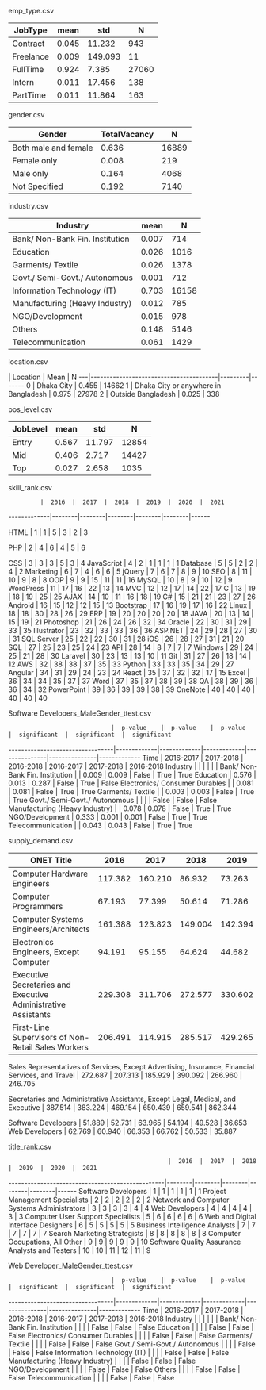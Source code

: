 emp_type.csv

JobType    |  mean   |  std      |  N
-----------|---------|-----------|-------
Contract   |  0.045  |  11.232   |  943
Freelance  |  0.009  |  149.093  |  11
FullTime   |  0.924  |  7.385    |  27060
Intern     |  0.011  |  17.456   |  138
PartTime   |  0.011  |  11.864   |  163

gender.csv

Gender                |  TotalVacancy  |  N
----------------------|----------------|-------
Both male and female  |  0.636         |  16889
Female only           |  0.008         |  219
Male only             |  0.164         |  4068
Not Specified         |  0.192         |  7140

industry.csv

Industry                         |  mean   |  N
---------------------------------|---------|-------
Bank/ Non-Bank Fin. Institution  |  0.007  |  714
Education                        |  0.026  |  1016
Garments/ Textile                |  0.026  |  1378
Govt./ Semi-Govt./ Autonomous    |  0.001  |  712
Information Technology (IT)      |  0.703  |  16158
Manufacturing (Heavy Industry)   |  0.012  |  785
NGO/Development                  |  0.015  |  978
Others                           |  0.148  |  5146
Telecommunication                |  0.061  |  1429

location.csv

   |  Location                              |  Mean   |  N
---|----------------------------------------|---------|-------
0  |  Dhaka City                            |  0.455  |  14662
1  |  Dhaka City or anywhere in Bangladesh  |  0.975  |  27978
2  |  Outside Bangladesh                    |  0.025  |  338

pos_level.csv

JobLevel  |  mean   |  std     |  N
----------|---------|----------|-------
Entry     |  0.567  |  11.797  |  12854
Mid       |  0.406  |  2.717   |  14427
Top       |  0.027  |  2.658   |  1035

skill_rank.csv

             |  2016  |  2017  |  2018  |  2019  |  2020  |  2021
-------------|--------|--------|--------|--------|--------|------

HTML         |  1     |  1     |  5     |  3     |  2     |  3

PHP          |  2     |  4     |  6     |  4     |  5     |  6

CSS          |  3     |  3     |  3     |  5     |  3     |  4
JavaScript   |  4     |  2     |  1     |  1     |  1     |  1
Database     |  5     |  5     |  2     |  2     |  4     |  2
Marketing    |  6     |  7     |  4     |  6     |  6     |  5
jQuery       |  7     |  6     |  7     |  8     |  9     |  10
SEO          |  8     |  11    |  10    |  9     |  8     |  8
OOP          |  9     |  9     |  15    |  11    |  11    |  16
MySQL        |  10    |  8     |  9     |  10    |  12    |  9
WordPress    |  11    |  17    |  16    |  22    |  13    |  14
MVC          |  12    |  12    |  17    |  14    |  22    |  17
C            |  13    |  19    |  18    |  19    |  25    |  25
AJAX         |  14    |  10    |  11    |  16    |  18    |  19
C#           |  15    |  21    |  21    |  23    |  27    |  26
Android      |  16    |  15    |  12    |  12    |  15    |  13
Bootstrap    |  17    |  16    |  19    |  17    |  16    |  22
Linux        |  18    |  18    |  30    |  28    |  26    |  29
ERP          |  19    |  20    |  20    |  20    |  20    |  18
JAVA         |  20    |  13    |  14    |  15    |  19    |  21
Photoshop    |  21    |  26    |  24    |  26    |  32    |  34
Oracle       |  22    |  30    |  31    |  29    |  33    |  35
Illustrator  |  23    |  32    |  33    |  33    |  36    |  36
ASP.NET      |  24    |  29    |  28    |  27    |  30    |  31
SQL Server   |  25    |  22    |  22    |  30    |  31    |  28
iOS          |  26    |  28    |  27    |  31    |  21    |  20
SQL          |  27    |  25    |  23    |  25    |  24    |  23
API          |  28    |  14    |  8     |  7     |  7     |  7
Windows      |  29    |  24    |  25    |  21    |  28    |  30
Laravel      |  30    |  23    |  13    |  13    |  10    |  11
Git          |  31    |  27    |  26    |  18    |  14    |  12
AWS          |  32    |  38    |  38    |  37    |  35    |  33
Python       |  33    |  33    |  35    |  34    |  29    |  27
Angular      |  34    |  31    |  29    |  24    |  23    |  24
React        |  35    |  37    |  32    |  32    |  17    |  15
Excel        |  36    |  34    |  34    |  35    |  37    |  37
Word         |  37    |  35    |  37    |  38    |  39    |  38
QA           |  38    |  39    |  36    |  36    |  34    |  32
PowerPoint   |  39    |  36    |  39    |  39    |  38    |  39
OneNote      |  40    |  40    |  40    |  40    |  40    |  40

Software Developers_MaleGender_ttest.csv

                                 |  p-value    |  p-value    |  p-value    |  significant  |  significant  |  significant
---------------------------------|-------------|-------------|-------------|---------------|---------------|-------------
Time                             |  2016-2017  |  2017-2018  |  2016-2018  |  2016-2017    |  2017-2018    |  2016-2018
Industry                         |             |             |             |               |               |
Bank/ Non-Bank Fin. Institution  |             |  0.009      |  0.009      |  False        |  True         |  True
Education                        |  0.576      |  0.013      |  0.287      |  False        |  True         |  False
Electronics/ Consumer Durables   |             |  0.081      |  0.081      |  False        |  True         |  True
Garments/ Textile                |             |  0.003      |  0.003      |  False        |  True         |  True
Govt./ Semi-Govt./ Autonomous    |             |             |             |  False        |  False        |  False
Manufacturing (Heavy Industry)   |             |  0.078      |  0.078      |  False        |  True         |  True
NGO/Development                  |  0.333      |  0.001      |  0.001      |  False        |  True         |  True
Telecommunication                |             |  0.043      |  0.043      |  False        |  True         |  True

supply_demand.csv

ONET Title                                                      |  2016     |  2017     |  2018     |  2019     |  2020     |  2021
----------------------------------------------------------------|-----------|-----------|-----------|-----------|-----------|---------
Computer Hardware Engineers                                     |  117.382  |  160.210  |  86.932   |  73.263   |  89.041   |  78.270
Computer Programmers                                            |  67.193   |  77.399   |  50.614   |  71.286   |  57.335   |  48.834
Computer Systems Engineers/Architects                           |  161.388  |  123.823  |  149.004  |  142.394  |  95.934   |  101.005
Electronics Engineers, Except Computer                          |  94.191   |  95.155   |  64.624   |  44.682   |  47.447   |  26.041
Executive Secretaries and Executive Administrative Assistants   |  229.308  |  311.706  |  272.577  |  330.602  |  410.186  |  168.369
First-Line Supervisors of Non-Retail Sales Workers              |  206.491  |  114.915  |  285.517  |  429.265  |  199.789  |  404.808

Sales Representatives of Services, 
Except Advertising, Insurance, Financial Services, and Travel   |  272.687  |  207.313  |  185.929  |  390.092  |  266.960  |  246.705

Secretaries and Administrative Assistants, 
Except Legal, Medical, and Executive                            |  387.514  |  383.224  |  469.154  |  650.439  |  659.541  |  862.344

Software Developers                                             |  51.889   |  52.731   |  63.965   |  54.194   |  49.528   |  36.653
Web Developers                                                  |  62.769   |  60.940   |  66.353   |  66.762   |  50.533   |  35.887

title_rank.csv

                                                 |  2016  |  2017  |  2018  |  2019  |  2020  |  2021
-------------------------------------------------|--------|--------|--------|--------|--------|------
Software Developers                              |  1     |  1     |  1     |  1     |  1     |  1
Project Management Specialists                   |  2     |  2     |  2     |  2     |  2     |  2
Network and Computer Systems Administrators      |  3     |  3     |  3     |  3     |  4     |  4
Web Developers                                   |  4     |  4     |  4     |  4     |  3     |  3
Computer User Support Specialists                |  5     |  6     |  6     |  6     |  6     |  6
Web and Digital Interface Designers              |  6     |  5     |  5     |  5     |  5     |  5
Business Intelligence Analysts                   |  7     |  7     |  7     |  7     |  7     |  7
Search Marketing Strategists                     |  8     |  8     |  8     |  8     |  8     |  8
Computer Occupations, All Other                  |  9     |  9     |  9     |  9     |  9     |  10
Software Quality Assurance Analysts and Testers  |  10    |  10    |  11    |  12    |  11    |  9

Web Developer_MaleGender_ttest.csv

                                 |  p-value    |  p-value    |  p-value    |  significant  |  significant  |  significant
---------------------------------|-------------|-------------|-------------|---------------|---------------|-------------
Time                             |  2016-2017  |  2017-2018  |  2016-2018  |  2016-2017    |  2017-2018    |  2016-2018
Industry                         |             |             |             |               |               |
Bank/ Non-Bank Fin. Institution  |             |             |             |  False        |  False        |  False
Education                        |             |             |             |  False        |  False        |  False
Electronics/ Consumer Durables   |             |             |             |  False        |  False        |  False
Garments/ Textile                |             |             |             |  False        |  False        |  False
Govt./ Semi-Govt./ Autonomous    |             |             |             |  False        |  False        |  False
Information Technology (IT)      |             |             |             |  False        |  False        |  False
Manufacturing (Heavy Industry)   |             |             |             |  False        |  False        |  False
NGO/Development                  |             |             |             |  False        |  False        |  False
Others                           |             |             |             |  False        |  False        |  False
Telecommunication                |             |             |             |  False        |  False        |  False
